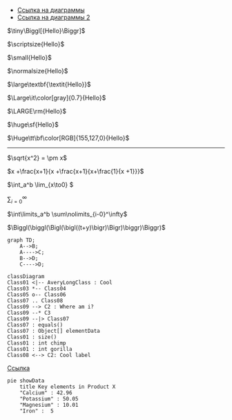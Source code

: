 - [Ссылка на диаграммы](https://docs.github.com/en/get-started/writing-on-github/working-with-advanced-formatting/creating-diagrams#creating-stl-3d-models)
- [Ссылка на диаграммы 2](https://mermaid-js.github.io/mermaid/#/)



$\tiny\Biggl[{Hello}\Biggr]$

$\scriptsize{Hello}$

$\small{Hello}$

$\normalsize{Hello}$

$\large\textbf{\textit{Hello}}$

$\Large\it\color[gray]{0.7}{Hello}$

$\LARGE\rm{Hello}$

$\huge\sf{Hello}$

$\Huge\tt\bf\color[RGB]{155,127,0}{Hello}$

---

$\sqrt{x^2} = \pm x$ 

$x +\frac{x+1}{x +\frac{x+1}{x+\frac{1}{x +1}}}$

$\int_a^b  \lim_{x\to0} $

$\sum\nolimits _{i=0} ^ \infty$

$\int\limits_a^b \sum\nolimits_{i-0}^\infty$

$\Biggl(\biggl(\Bigl(\bigl((t+y)\bigr)\Bigr)\biggr)\Biggr)$

```mermaid
graph TD;
    A-->B;
    A---->C;
    B-->D;
    C---->D;
```

```mermaid
classDiagram
Class01 <|-- AveryLongClass : Cool
Class03 *-- Class04
Class05 o-- Class06
Class07 .. Class08
Class09 --> C2 : Where am i?
Class09 --* C3
Class09 --|> Class07
Class07 : equals()
Class07 : Object[] elementData
Class01 : size()
Class01 : int chimp
Class01 : int gorilla
Class08 <--> C2: Cool label
```
[Ссылка](https://docs.github.com/en/get-started/writing-on-github/working-with-advanced-formatting/creating-diagrams#creating-stl-3d-models)

```mermaid
pie showData
    title Key elements in Product X
    "Calcium" : 42.96
    "Potassium" : 50.05
    "Magnesium" : 10.01
    "Iron" :  5
```
